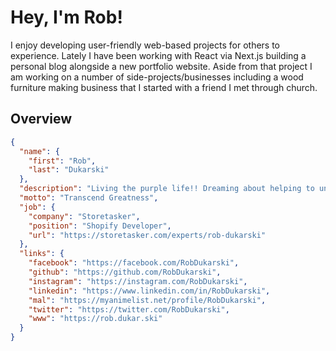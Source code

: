 # Hey, I'm Rob!

I enjoy developing user-friendly web-based projects for others to experience. Lately I have been working with React via Next.js building a personal blog alongside a new portfolio website. Aside from that project I am working on a number of side-projects/businesses including a wood furniture making business that I started with a friend I met through church.

## Overview

```json
{
  "name": {
    "first": "Rob",
    "last": "Dukarski"
  },
  "description": "Living the purple life!! Dreaming about helping to unite the world!",
  "motto": "Transcend Greatness",
  "job": {
    "company": "Storetasker",
    "position": "Shopify Developer",
    "url": "https://storetasker.com/experts/rob-dukarski"
  },
  "links": {
    "facebook": "https://facebook.com/RobDukarski",
    "github": "https://github.com/RobDukarski",
    "instagram": "https://instagram.com/RobDukarski",
    "linkedin": "https://www.linkedin.com/in/RobDukarski",
    "mal": "https://myanimelist.net/profile/RobDukarski",
    "twitter": "https://twitter.com/RobDukarski",
    "www": "https://rob.dukar.ski"
  }
}
```
